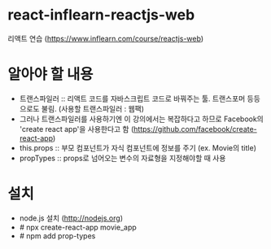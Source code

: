 # react-inflearn-reactjs-web
리액트 연습 (https://www.inflearn.com/course/reactjs-web)

# 알아야 할 내용
* 트랜스파일러 :: 리액트 코드를 자바스크립트 코드로 바꿔주는 툴. 트랜스포머 등등으로도 불림. (사용할 트랜스파일러 : 웹팩)
* 그러나 트랜스파일러를 사용하기엔 이 강의에서는 복잡하다고 하므로 Facebook의 'create react app'을 사용한다고 함 (https://github.com/facebook/create-react-app)
* this.props :: 부모 컴포넌트가 자식 컴포넌트에 정보를 주기 (ex. Movie의 title)
* propTypes :: props로 넘어오는 변수의 자료형을 지정해야할 때 사용 

# 설치
* node.js 설치 (http://nodejs.org)
* \# npx create-react-app movie_app
* \# npm add prop-types